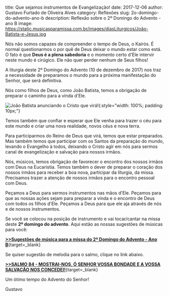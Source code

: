 title: Que sejamos instrumentos de Evangelização!
date: 2017-12-06
author: Gustavo Furtado de Oliveira Alves
category: Reflexões
slug: 2o-domingo-do-advento-ano-b
description: Reflexão sobre o 2º Domingo do Advento - ano B
image: https://static.musicasparamissa.com.br/images/diasLiturgicos/João-Batista-e-Jesus.jpg

Nós não somos capazes de compreender o tempo de Deus, o Kairós.
É normal questionarmos o por quê de Deus deixar o mundo estar como está.
O fato é que **Deus é a plena sabedoria** e o momento certo d'Ele intervir neste mundo é cirúgico.
Ele não quer perder nenhum de Seus filhos!

A liturgia deste 2º Domingo do Advento (10 de dezembro de 2017) nos traz
a necessidade de preparamos o mundo para a próxima manifestação do Senhor, que será definitiva.

Nós como filhos de Deus, como João Batista, temos a obrigação de 
preparar o caminho para a vinda d'Ele.

![João Batista anunciando o Cristo que virá!](https://static.musicasparamissa.com.br/images/diasLiturgicos/João-Batista-e-Jesus.jpg){:style="width: 100%; padding: 10px;"}

Temos também que confiar e esperar que Ele venha para trazer o céu para este mundo
e criar uma nova realidade, novos céus e nova terra.

Para participarmos do Reino de Deus que virá, temos que estar preparados.
Mas também temos que participar com os Santos da preparação do mundo,
levando o Evangelho à todos, deixando o Cristo agir em nós
para sermos canal de evangelização e salvação para nossos irmãos.

Nós, músicos, temos obrigação de favorecer o encontro dos nossos irmãos com Deus na Eucaristia.
Temos também o dever de preparar o coração dos nossos irmãos para receber a boa nova,
participar da liturgia, da missa. Precisamos trazer a atenção de nossos irmãos
para o encontro pessoal com Deus.

Peçamos a Deus para sermos instrumentos nas mãos d'Ele.
Peçamos para que as nossas ações sejam para preparar a vinda e o encontro de Deus
com todos os filhos d'Ele.
Peçamos a Deus para que ele aja através de nós e de nossos instrumentos.

Se você se colocou na posição de instrumento e vai tocar/cantar na missa deste **2º domingo do advento**.
Aqui estão as nossas sugestões de músicas para você:

[**>>Sugestões de música para a missa do 2º Domingo do Advento - Ano B**](https://musicasparamissa.com.br/sugestoes-para/2o-domingo-do-advento-ano-b/){target=\_blank}

Se quiser sugestão de melodia para o salmo, clique no link abaixo.

[**>>SALMO 84 - MOSTRAI-NOS, Ó SENHOR VOSSA BONDADE E A VOSSA SALVAÇÃO NOS CONCEDEI!**](https://musicasparamissa.com.br/musica/salmo-84-ano-a/){target=\_blank}

Um ótimo tempo do Advento do Senhor!

Gustavo